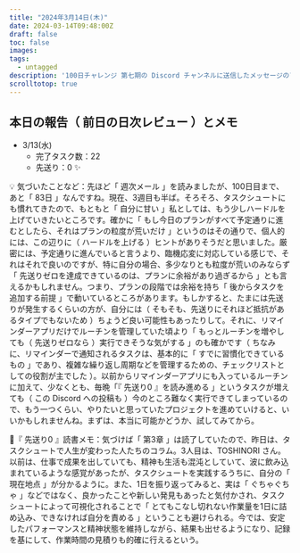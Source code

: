 ```yaml
---
title: "2024年3月14日(木)"
date: 2024-03-14T09:48:00Z
draft: false
toc: false
images:
tags: 
  - untagged
description: '100日チャレンジ 第七期の Discord チャンネルに送信したメッセージのアーカイブ'
scrolltotop: true
---
```


## 本日の報告（ 前日の日次レビュー ）とメモ

- 3/13(水)
  - 完了タスク数：22
  - 先送り：0 ✨

💡 気づいたことなど：先ほど「 週次メール 」を読みましたが、100日目まで、あと「 83日 」なんですね。現在、3週目も半ば。そろそろ、タスクシュートにも慣れてきたので、もともと「 自分に甘い 」私としては、もう少しハードルを上げていきたいところです。確かに「 もし今日のプランがすべて予定通りに進むとしたら、それはプランの粒度が荒いだけ 」というのはその通りで、個人的には、この辺りに（ ハードルを上げる ）ヒントがありそうだと思いました。厳密には、予定通りに進んでいると言うより、臨機応変に対応している感じで、それはそれで良いのですが、特に自分の場合、多少なりとも粒度が荒いのみならず「 先送りゼロを達成できているのは、プランに余裕があり過ぎるから 」とも言えるかもしれません。つまり、プランの段階では余裕を持ち「 後からタスクを追加する前提 」で動いているところがあります。もしかすると、たまには先送りが発生するくらいの方が、自分には（ そもそも、先送りにそれほど抵抗があるタイプでもないため ）ちょうど良い可能性もあったりして。それに、リマインダーアプリだけでルーチンを管理していた頃より「 もっとルーチンを増やしても（ 先送りゼロなら ）実行できそうな気がする 」のも確かです（ ちなみに、リマインダーで通知されるタスクは、基本的に「 すでに習慣化できているもの 」であり、複雑な繰り返し周期などを管理するための、チェックリストとしての役割が主でした ）。以前からリマインダーアプリにも入っているルーチンに加えて、少なくとも、毎晩「『 先送り0 』を読み進める 」というタスクが増えても（ この Discord への投稿も ）今のところ難なく実行できてしまっているので、もう一つくらい、やりたいと思っていたプロジェクトを進めていけると、いいかもしれませんね。まずは、本当に可能かどうか、試してみてから。

🔖『 先送り0 』読書メモ：気づけば「 第3章 」は読了していたので、昨日は、タスクシュートで人生が変わった人たちのコラム。3人目は、TOSHINORI さん。以前は、仕事で成果を出していても、精神も生活も混沌としていて、波に飲み込まれているような感覚があったが、タスクシュートを実践するうちに、自分の「 現在地点 」が分かるように。また、1日を振り返ってみると、実は「 ぐちゃぐちゃ 」などではなく、良かったことや新しい発見もあったと気付かされ、タスクシュートによって可視化されることで「 とてもこなし切れない作業量を1日に詰め込み、できなければ自分を責める 」ということも避けられる。今では、安定したパフォーマンスと精神状態を維持しながら、結果も出せるようになり、記録を基にして、作業時間の見積りも的確に行えるという。
